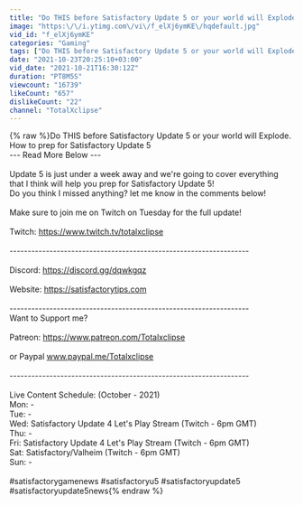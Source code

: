 ```yaml
---
title: "Do THIS before Satisfactory Update 5 or your world will Explode."
image: "https:\/\/i.ytimg.com\/vi\/f_elXj6ymKE\/hqdefault.jpg"
vid_id: "f_elXj6ymKE"
categories: "Gaming"
tags: ["Do THIS before Satisfactory Update 5 or your world will Explode","Satisfactory Update 5 prep","TotalXclipse"]
date: "2021-10-23T20:25:10+03:00"
vid_date: "2021-10-21T16:30:12Z"
duration: "PT8M5S"
viewcount: "16739"
likeCount: "657"
dislikeCount: "22"
channel: "TotalXclipse"
---
```

{% raw %}Do THIS before Satisfactory Update 5 or your world will Explode.<br />How to prep for Satisfactory Update 5 <br />--- Read More Below ---<br /><br />Update 5 is just under a week away and we're going to cover everything that I think will help you prep for Satisfactory Update 5!<br />Do you think I missed anything? let me know in the comments below!<br /><br />Make sure to join me on Twitch on Tuesday for the full update!<br /><br />Twitch: <a rel="nofollow" target="blank" href="https://www.twitch.tv/totalxclipse">https://www.twitch.tv/totalxclipse</a><br /><br />------------------------------------------------------------------ <br /><br />Discord: <a rel="nofollow" target="blank" href="https://discord.gg/dqwkgqz">https://discord.gg/dqwkgqz</a><br /><br />Website: <a rel="nofollow" target="blank" href="https://satisfactorytips.com​">https://satisfactorytips.com​</a> <br /><br />------------------------------------------------------------------<br />Want to Support me? <br /><br />Patreon: <a rel="nofollow" target="blank" href="https://www.patreon.com/Totalxclipse">https://www.patreon.com/Totalxclipse</a><br /><br /> or Paypal www.paypal.me/Totalxclipse<br /><br />------------------------------------------------------------------ <br /><br />Live Content Schedule: (October - 2021) <br />Mon: - <br />Tue: - <br />Wed: Satisfactory Update 4  Let's Play Stream (Twitch - 6pm GMT) <br />Thu: - <br />Fri: Satisfactory Update 4  Let's Play Stream (Twitch - 6pm GMT)<br />Sat: Satisfactory/Valheim (Twitch - 6pm GMT) <br />Sun: - <br /><br /> #satisfactorygamenews​ #satisfactory​u5 #satisfactoryupdate5 #satisfactoryupdate5news{% endraw %}
